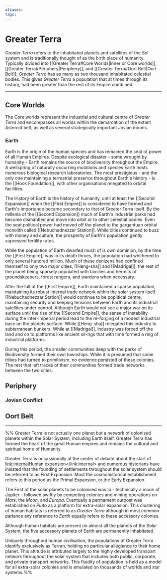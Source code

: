 ```yaml
---
aliases:
tags:
---
```


# Greater Terra

*Greater Terra* refers to the inhabitated planets and satellites of the Sol system and is traditionally thought of as the birth place of humanity. Typically divided into [[Greater Terra#Core Worlds|Inner or Core worlds]], [[Greater Terra#Periphery|Periphery]], and [[Greater Terra#Oort Belt|Oort Belt]]; *Greater Terra* has as many as two thousand inhabitated celestial bodies. This gives *Greater Terra* a population that at times through its history, had been greater than the rest of its Empire combined.

***

## Core Worlds

The Core worlds represent the industrial and cultural centre of *Greater Terra* and encompasses all worlds within the demarcation of the extant Asteroid belt, as well as several strategically important Jovian moons. 

### Earth

Earth is the origin of the human species and has remained the seat of power of all Human Empires. Despite ecological disaster - some wrought by humanity - Earth remains the source of biodiversity throughout the Empire. A wellspring of naturally occurring mutations and species Earth hosts numerous biological research laboratories. The most prestigious - and the only one maintaining a terrestrial presence throughout Earth's history - is the [[Hook Foundation]], with other organisations relegated to orbital facilities. 

The History of Earth is the history of humanity, until at least the [[Second Expansion]] when the [[First Empire]] is considered to have formed and Earth's importance became secondary to that of Greater Terra itself. By the millenia of the [[Second Expansion]] much of Earth's industrial parks had become dismantled and move into orbit or to other celestial bodies. Even the seat political power had moved off the planet to the gargantuan orbital monolith called [[Nebuchadnezzar Station]]. While cities continued to buzz with money and culture, the prosperity of Earth's population gently supressed fertility rates. 

While the population of Earth dwarfed much of is own dominion, by the time the [[First Empire]] was in its death throes, the population had whithered to only several hundred million. Much of these denizens had confined themself to only two major cities, [[Heng-sha]] and [[Madrigal]]; the rest of the planet being sparsely populated with families and hermits of groundskeepers, forest rangers, and wardens when necessary.

After the fall of the [[First Empire]], Earth maintained a sparse population, maintaining its robust internal trade network within the solar system itself. [[Nebuchadnezzar Station]] would continue to be poplitical centre, maintaining security and keeping tensions between Earth and its industrial satellites under control. Although Earth would not see a major war on its surface until the rise of the [[Second Empire]], the sense of instability during the inter-imperial period lead to the re-forging of a modest industrial base on the planets surface. While [[Heng-sha]] relegated this industry to subterranean bunkers. While at [[Madrigal]], industry was forced off the land and on to platforms like ancient oil-rigs that with time formed a ring of industrial platforms.

During this period, the smaller communities deep with the parks of Biodiversity formed their own townships. While it is presumed that some tribes had turned to primitivism, no evidence persisted of these colonies. The rest that left traces of their communities formed trade networks between the two cities. 

## Periphery

### Jovian Conflict

## Oort Belt

***
%%
Greater Terra is not actually one planet but a network of colonised planets within the Solar System, including Earth itself.
Greater Terra has formed the heart of the great Human empires and remains the cultural and spiritual home of Humanity.

Greater Terra  is occassionally at the center of debate about the start of <link:internal>Human expansion</link:internal> and numerous historians have insisted that the founding of settlements throughout the solar system should be referred to as First Expansion.
Most the cosmohistorical establishment refers to this period as the Primal Expansion, or the Early Expansion.

The First of the solar planets to be colonised was Io - technically a moon of Jupiter - followed swiftly by competing colonies and mining operations on *Mars*, the *Moon*, and *Europa*.
Eventually a permament outpost was established on *Pluto* as a platform for extra-solar expansion.
This clustering of human habitats is referred to as *Greater Terra* although in most common parlance any reference to *Earth* equally refers to these accessory colonies.

Although human habitats are present on almost all the planets of the Solar System, the five accessory planets of Earth are permanently inhabitated.

Uniquely throughout human civilisation, the populations of Greater Terra identify exclusively as Terran, holding no particular allegience to their home planet.
This attitude is attributed largely to the highly developed transpart network throughout the solar system that includes both public, corporate, and private transport networks.
This fluidity of population is held as a model for all extra-solar colonies and is emulated on thousands of worlds and star systems.%%